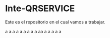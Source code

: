 # Inte-QRSERVICE
Este es el repositorio en el cual vamos a trabajar. 

a a a a a a a a a aa a a a a a